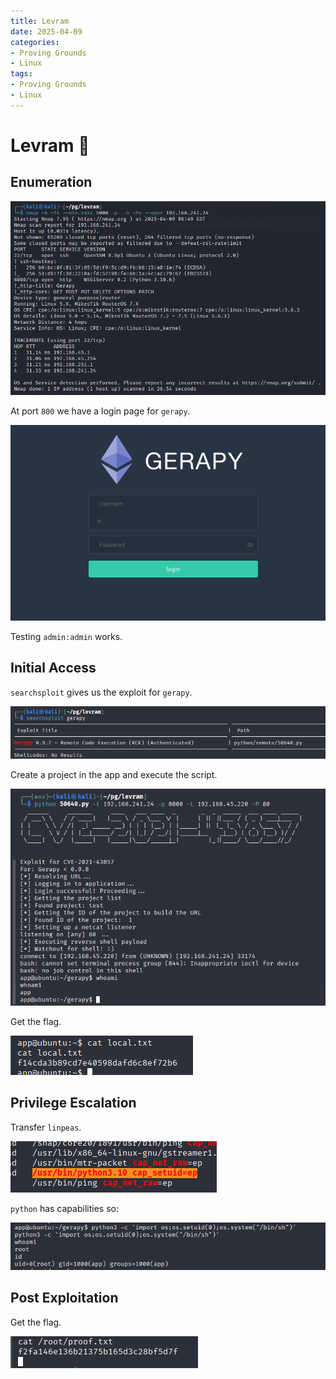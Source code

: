 ```yaml
---
title: Levram
date: 2025-04-09
categories:
- Proving Grounds
- Linux
tags:
- Proving Grounds
- Linux
---
```


# Levram 🔹
<!-- more -->

## Enumeration

![](../assets/Pasted%20image%2020250409125010.png)

At port `800` we have a login page for `gerapy`.

![](../assets/Pasted%20image%2020250409125439.png)

Testing `admin:admin` works.

## Initial Access

`searchsploit` gives us the exploit for `gerapy`.

![](../assets/Pasted%20image%2020250409132207.png)

Create a project in the app and execute the script.

![](../assets/Pasted%20image%2020250409132302.png)

Get the flag.

![](../assets/Pasted%20image%2020250409132347.png)

## Privilege Escalation

Transfer `linpeas`.

![](../assets/Pasted%20image%2020250409134755.png)

`python` has capabilities so:

![](../assets/Pasted%20image%2020250409134814.png)

## Post Exploitation

Get the flag.

![](../assets/Pasted%20image%2020250409134825.png)
